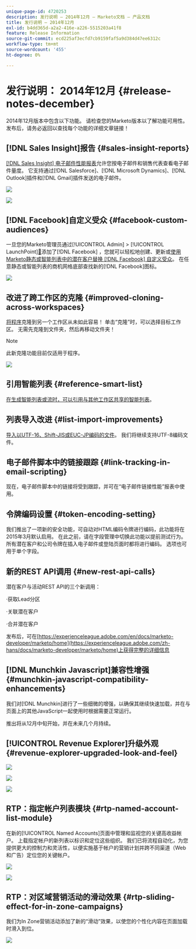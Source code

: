 ```yaml
---
unique-page-id: 4720253
description: 发行说明 — 2014年12月 — Marketo文档 — 产品文档
title: 发行说明 — 2014年12月
exl-id: b4dd365d-a2a2-416e-a226-5515203a41f8
feature: Release Information
source-git-commit: ecd225af3ecfd7cb9159faf5a9d384d47ee6312c
workflow-type: tm+mt
source-wordcount: '455'
ht-degree: 0%

---
```


# 发行说明： 2014年12月 {#release-notes-december}

2014年12月版本中包含以下功能。 请检查您的Marketo版本以了解功能可用性。 发布后，请务必返回以查找每个功能的详细文章链接！

## [!DNL Sales Insight]报告 {#sales-insight-reports}

[[!DNL Sales Insight] 电子邮件性能报表](/help/marketo/product-docs/marketo-sales-insight/msi-for-salesforce/features/performance-reports/sales-insight-email-performance-report.md)允许您按电子邮件和销售代表查看电子邮件量度。 它支持通过[!DNL Salesforce]、[!DNL Microsoft Dynamics]、[!DNL Outlook]插件和[!DNL Gmail]插件发送的电子邮件。

![](assets/image2014-12-5-11-3a5-3a46.png)

![](assets/image2014-12-5-11-3a5-3a55.png)

## [!DNL Facebook]自定义受众 {#facebook-custom-audiences}

一旦您的Marketo管理员通过[!UICONTROL Admin] > [!UICONTROL LaunchPoint][&#128279;](/help/marketo/product-docs/demand-generation/ad-network-integrations/add-facebook-custom-audiences-as-a-launchpoint-service.md)添加了[!DNL Facebook] ，您就可以轻松地创建、更新或[使用Marketo静态或智能列表中的潜在客户替换 [!DNL Facebook] 自定义受众](/help/marketo/product-docs/demand-generation/facebook/create-a-custom-audience-in-facebook.md)。 在任意静态或智能列表的商机网格底部查找新的[!DNL Facebook]图标。

![](assets/image2014-12-5-11-3a6-3a28.png)

## 改进了跨工作区的克隆  {#improved-cloning-across-workspaces}

[将程序](/help/marketo/product-docs/core-marketo-concepts/programs/working-with-programs/clone-a-program.md)克隆到另一个工作区从未如此容易！ 单击“克隆”时，可以选择目标工作区。 无需先克隆到文件夹，然后再移动文件夹！

>[!NOTE]
>
>此新克隆功能目前仅适用于程序。

![](assets/image2014-12-5-11-3a7-3a13.png)

## 引用智能列表 {#reference-smart-list}

[在生成智能列表或流时，可以引用与其他工作区共享的智能列表](/help/marketo/product-docs/core-marketo-concepts/smart-lists-and-static-lists/using-smart-lists/reference-a-list-or-smart-list-across-workspaces.md)。

## 列表导入改进 {#list-import-improvements}

[导入以UTF-16、Shift-JIS或EUC-JP编码的文件](/help/marketo/getting-started/quick-wins/import-a-list-of-people.md)。 我们将继续支持UTF-8编码文件。

## 电子邮件脚本中的链接跟踪 {#link-tracking-in-email-scripting}

现在，电子邮件脚本中的链接将受到跟踪，并可在“电子邮件链接性能”报表中使用。

## 令牌编码设置 {#token-encoding-setting}

我们推出了一项新的安全功能，可自动对HTML编码令牌进行编码，此功能将在2015年3月默认启用。 在此之前，请在字段管理中切换此功能以提前测试行为。 所有潜在客户和公司令牌在插入电子邮件或登陆页面时都将进行编码。 选项也可用于单个字段。

## 新的REST API调用 {#new-rest-api-calls}

潜在客户与活动REST API的三个新调用：

·获取Lead分区

·关联潜在客户

·合并潜在客户

发布后，可在[https://experienceleague.adobe.com/en/docs/marketo-developer/marketo/home](https://experienceleague.adobe.com/zh-hans/docs/marketo-developer/marketo/home)上获得完整的详细信息

## [!DNL Munchkin Javascript]兼容性增强 {#munchkin-javascript-compatibility-enhancements}

我们对[!DNL Munchkin]进行了一些细微的增强，以确保其继续快速加载，并在与页面上的其他JavaScript一起使用时根据需要正常运行。

推出将从12月中旬开始，并在未来几个月持续。

## [!UICONTROL Revenue Explorer]升级外观 {#revenue-explorer-upgraded-look-and-feel}

![](assets/image2014-12-5-11-3a8-3a4.png)

![](assets/image2014-12-5-11-3a8-3a14.png)

![](assets/image2014-12-5-11-3a8-3a36.png)

## RTP：指定帐户列表模块 {#rtp-named-account-list-module}

在新的[!UICONTROL Named Accounts]页面中管理和监视您的关键高收益帐户。 上载指定帐户的新列表以标识和定位这些组织。 我们已将流程自动化，为您提供更大的控制力和灵活性，以便实施基于帐户的营销计划并跨不同渠道（Web和广告）定位您的关键帐户。

![](assets/image2014-12-5-11-3a8-3a56.png)

![](assets/image2014-12-5-11-3a9-3a10.png)

## RTP：对区域营销活动的滑动效果 {#rtp-sliding-effect-for-in-zone-campaigns}

我们为In Zone营销活动添加了新的“滑动”效果，以使您的个性化内容在页面加载时滑入到位。

![](assets/image2014-12-5-11-3a9-3a34.png)
